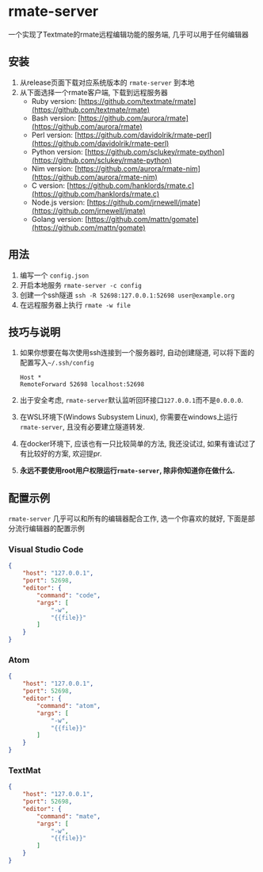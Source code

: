 # rmate-server

一个实现了Textmate的rmate远程编辑功能的服务端, 几乎可以用于任何编辑器

## 安装

1. 从release页面下载对应系统版本的 `rmate-server` 到本地
2. 从下面选择一个rmate客户端, 下载到远程服务器
    * Ruby version: [https://github.com/textmate/rmate](https://github.com/textmate/rmate)
    * Bash version: [https://github.com/aurora/rmate](https://github.com/aurora/rmate)
    * Perl version: [https://github.com/davidolrik/rmate-perl](https://github.com/davidolrik/rmate-perl)
    * Python version: [https://github.com/sclukey/rmate-python](https://github.com/sclukey/rmate-python)
    * Nim version: [https://github.com/aurora/rmate-nim](https://github.com/aurora/rmate-nim)
    * C version: [https://github.com/hanklords/rmate.c](https://github.com/hanklords/rmate.c)
    * Node.js version: [https://github.com/jrnewell/jmate](https://github.com/jrnewell/jmate)
    * Golang version: [https://github.com/mattn/gomate](https://github.com/mattn/gomate)
    
## 用法

1. 编写一个 `config.json`
2. 开启本地服务 `rmate-server -c config`
3. 创建一个ssh隧道 `ssh -R 52698:127.0.0.1:52698 user@example.org`
4. 在远程服务器上执行 `rmate -w file`

## 技巧与说明

1. 如果你想要在每次使用ssh连接到一个服务器时, 自动创建隧道, 可以将下面的配置写入`~/.ssh/config`
    ```
    Host *
    RemoteForward 52698 localhost:52698
    ```

2. 出于安全考虑, `rmate-server`默认监听回环接口`127.0.0.1`而不是`0.0.0.0`.

3. 在WSL环境下(Windows Subsystem Linux), 你需要在windows上运行`rmate-server`, 且没有必要建立隧道转发.

4. 在docker环境下, 应该也有一只比较简单的方法, 我还没试过, 如果有谁试过了有比较好的方案, 欢迎提pr.

5. **永远不要使用root用户权限运行`rmate-server`, 除非你知道你在做什么.**

## 配置示例

`rmate-server` 几乎可以和所有的编辑器配合工作, 选一个你喜欢的就好, 下面是部分流行编辑器的配置示例

### Visual Studio Code

```json
{
    "host": "127.0.0.1",
    "port": 52698,
    "editor": {
        "command": "code",
        "args": [
            "-w",
            "{{file}}"
        ]
    }
}
```

### Atom

```json
{
    "host": "127.0.0.1",
    "port": 52698,
    "editor": {
        "command": "atom",
        "args": [
            "-w",
            "{{file}}"
        ]
    }
}
```

### TextMat

```json
{
    "host": "127.0.0.1",
    "port": 52698,
    "editor": {
        "command": "mate",
        "args": [
            "-w",
            "{{file}}"
        ]
    }
}
```